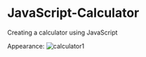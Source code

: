 # JavaScript-Calculator
 Creating a calculator using JavaScript
 
 Appearance: 
 ![calculator1](https://user-images.githubusercontent.com/81254850/130797917-ee398cd0-d2a9-444e-b779-44a5216f3466.png)

